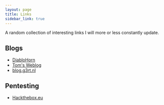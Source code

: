```yaml
---
layout: page
title: Links
sidebar_link: true
---
```


A random collection of interesting links I will more or less constantly update.

## Blogs
- [DiabloHorn](https://diablohorn.com/)
- [Tom's Weblog](https://tomvanveen.eu/)
- [blog.g3rt.nl](https://blog.g3rt.nl/)

## Pentesting
- [Hackthebox.eu](https://hackthebox.eu)
